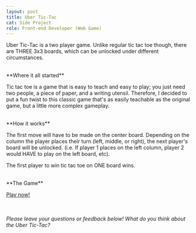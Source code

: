 ```yaml
---
layout: post
title: Uber Tic-Tac
cat: Side Project
role: Front-end Developer (Web Game)
---
```


Uber Tic-Tac is a two player game. Unlike regular tic tac toe though, there are THREE 3x3 boards, which can be unlocked under different circumstances.


<br>
**Where it all started**

Tic tac toe is a game that is easy to teach and easy to play; you just need two people, a piece of paper, and a writing utensil. Therefore, I decided to put a fun twist to this classic game that's as easily teachable as the original game, but a little more complex gameplay.

<br>
**How it works**

The first move will have to be made on the center board. Depending on the column the player places their turn (left, middle, or right), the next player's board will be unlocked. (i.e. If player 1 places on the left column, player 2 would HAVE to play on the left board, etc).

The first player to win tic tac toe on ONE board wins.

<br>
**The Game**

<a class="product" target="_blank" href="http://keldenl.com/old/projects/UberTic/local/uber.html">Play now!</a>


<br><br>
*Please leave your questions or feedback below! What do you think about the Uber Tic-Tac?*
